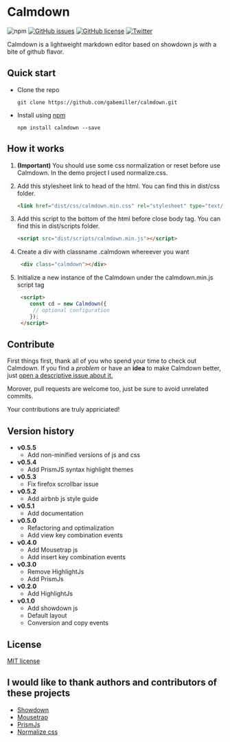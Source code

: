 # Calmdown

![npm](https://img.shields.io/badge/npm-0.5.5-blue.svg?style=flat-square) [![GitHub issues](https://img.shields.io/github/issues/gabemiller/calmdown.svg?style=flat-square)](https://github.com/gabemiller/calmdown/issues) [![GitHub license](https://img.shields.io/badge/license-MIT-blue.svg?style=flat-square)](https://raw.githubusercontent.com/gabemiller/calmdown/master/LICENSE.md) [![Twitter](https://img.shields.io/twitter/url/https/github.com/gabemiller/calmdown.svg?style=social)](https://twitter.com/intent/tweet?text=Check%20out%20Calmdown%2C%20an%20awesome%2C%20lightweight%20markdown%20editor&url=https%3A%2F%2Fgithub.com%2Fgabemiller%2Fcalmdown)

Calmdown is a lightweight markdown editor based on showdown js with a bite of github flavor.

## Quick start

- Clone the repo
  
  ```shell
  git clone https://github.com/gabemiller/calmdown.git
  ```
- Install using [npm](https://www.npmjs.com/)
  
  ```shell
  npm install calmdown --save
  ```

## How it works

1. **(Important)** You should use some css normalization 
or reset before use Calmdown. In the demo project I used normalize.css.
1. Add this stylesheet link to head of the html. You can find this in dist/css folder.

    ```html
    <link href="dist/css/calmdown.min.css" rel="stylesheet" type="text/css">
    ```
1. Add this script to the bottom of the html before close body tag. You can find this in dist/scripts folder.
    
    ```html
    <script src="dist/scripts/calmdown.min.js"></script>
    ```
1. Create a div with classname .calmdown whereever you want
   
   ```html
    <div class="calmdown"></div> 
   ```
1. Initialize a new instance of the Calmdown under the calmdown.min.js script tag
   
   ```html
    <script>
       const cd = new Calmdown({
        // optional configuration
       });
    </script>
   ```

## Contribute

First things first, thank all of you who spend your time to check out Calmdown. If you find a _problem_ or have
an **idea** to make Calmdown better, just [open a descriptive issue about it.](https://github.com/gabemiller/calmdown/issues/new)

Morover, pull requests are welcome too, just be sure to avoid unrelated commits.

Your contributions are truly appriciated! 
  
## Version history

- **v0.5.5**
    + Add non-minified versions of js and css
- **v0.5.4**
    + Add PrismJS syntax highlight themes
- **v0.5.3**
    + Fix firefox scrollbar issue
- **v0.5.2**
    + Add airbnb js style guide
- **v0.5.1**
    + Add documentation
- **v0.5.0**
    + Refactoring and optimalization
    + Add view key combination events
- **v0.4.0**
    + Add Mousetrap js
    + Add insert key combination events
- **v0.3.0**
    + Remove HighlightJs
    + Add PrismJs
- **v0.2.0**
    + Add HighlightJs
- **v0.1.0**
    + Add showdown js
    + Default layout
    + Conversion and copy events

## License
    
[MIT license](https://github.com/gabemiller/calmdown/blob/master/LICENSE.md)

## I would like to thank authors and contributors of these projects

- [Showdown](https://github.com/showdownjs/showdown)
- [Mousetrap](https://github.com/ccampbell/mousetrap)
- [PrismJs](https://github.com/PrismJS/prism)
- [Normalize css](https://github.com/necolas/normalize.css/)
